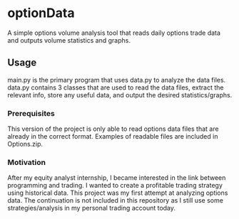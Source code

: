 # optionData

A simple options volume analysis tool that reads daily options trade data and outputs volume statistics and graphs.

## Usage

main.py is the primary program that uses data.py to analyze the data files.
data.py contains 3 classes that are used to read the data files, extract the relevant info, store any useful data, and output the desired statistics/graphs.

### Prerequisites

This version of the project is only able to read options data files that are already in the correct format. 
Examples of readable files are included in Options.zip.

### Motivation

After my equity analyst internship, I became interested in the link between programming and trading. I wanted to create a profitable trading strategy using historical data. This project was my first attempt at analyzing options data. The continuation is not included in this repository as I still use some strategies/analysis in my personal trading account today.
